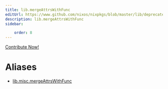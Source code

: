 ```yaml
---
title: lib.mergeAttrsWithFunc
editUrl: https://www.github.com/nixos/nixpkgs/blob/master/lib/deprecated.nix#L208C24
description: lib.mergeAttrsWithFunc
sidebar:

    order: 8
---
```


<a href="https://www.github.com/nixos/nixpkgs/blob/master/lib/deprecated.nix#L208C24">Contribute Now!</a>


# Aliases

- [lib.misc.mergeAttrsWithFunc](./reference/lib/misc/lib-misc-mergeAttrsWithFunc)


